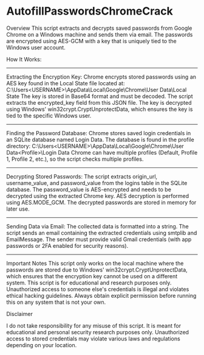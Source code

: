 # AutofillPasswordsChromeCrack

Overview
This script extracts and decrypts saved passwords from Google Chrome on a Windows machine and sends them via email. The passwords are encrypted using AES-GCM with a key that is uniquely tied to the Windows user account.

How It Works:

----------------------------------------------------

Extracting the Encryption Key:
Chrome encrypts stored passwords using an AES key found in the Local State file located at:
C:\Users\<USERNAME>\AppData\Local\Google\Chrome\User Data\Local State
The key is stored in Base64 format and must be decoded.
The script extracts the encrypted_key field from this JSON file.
The key is decrypted using Windows' win32crypt.CryptUnprotectData, which ensures the key is tied to the specific Windows user.

----------------------------------------------------

Finding the Password Database:
Chrome stores saved login credentials in an SQLite database named Login Data.
The database is found in the profile directory:
C:\Users\<USERNAME>\AppData\Local\Google\Chrome\User Data\<Profile>\Login Data
Chrome can have multiple profiles (Default, Profile 1, Profile 2, etc.), so the script checks multiple profiles.

----------------------------------------------------

Decrypting Stored Passwords:
The script extracts origin_url, username_value, and password_value from the logins table in the SQLite database.
The password_value is AES-encrypted and needs to be decrypted using the extracted Chrome key.
AES decryption is performed using AES.MODE_GCM.
The decrypted passwords are stored in memory for later use.

----------------------------------------------------

Sending Data via Email:
The collected data is formatted into a string.
The script sends an email containing the extracted credentials using smtplib and EmailMessage.
The sender must provide valid Gmail credentials (with app passwords or 2FA enabled for security reasons).

----------------------------------------------------

Important Notes
This script only works on the local machine where the passwords are stored due to Windows' win32crypt.CryptUnprotectData, which ensures that the encryption key cannot be used on a different system.
This script is for educational and research purposes only. Unauthorized access to someone else's credentials is illegal and violates ethical hacking guidelines.
Always obtain explicit permission before running this on any system that is not your own.

Disclaimer

I do not take responsibility for any misuse of this script. It is meant for educational and personal security research purposes only. Unauthorized access to stored credentials may violate various laws and regulations depending on your location.

